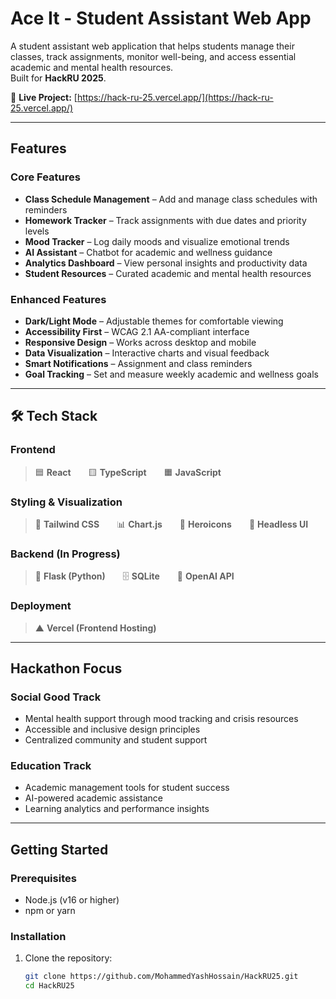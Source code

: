 # Ace It - Student Assistant Web App

A student assistant web application that helps students manage their classes, track assignments, monitor well-being, and access essential academic and mental health resources.  
Built for **HackRU 2025**.

🔗 **Live Project:** [https://hack-ru-25.vercel.app/](https://hack-ru-25.vercel.app/)

---

## Features

### Core Features
- **Class Schedule Management** – Add and manage class schedules with reminders  
- **Homework Tracker** – Track assignments with due dates and priority levels  
- **Mood Tracker** – Log daily moods and visualize emotional trends  
- **AI Assistant** – Chatbot for academic and wellness guidance  
- **Analytics Dashboard** – View personal insights and productivity data  
- **Student Resources** – Curated academic and mental health resources  

### Enhanced Features
- **Dark/Light Mode** – Adjustable themes for comfortable viewing  
- **Accessibility First** – WCAG 2.1 AA-compliant interface  
- **Responsive Design** – Works across desktop and mobile  
- **Data Visualization** – Interactive charts and visual feedback  
- **Smart Notifications** – Assignment and class reminders  
- **Goal Tracking** – Set and measure weekly academic and wellness goals  

---

## 🛠 Tech Stack

### Frontend
> 🟦 **React**  🟨 **TypeScript**  🟧 **JavaScript**

### Styling & Visualization
> 💨 **Tailwind CSS**  📊 **Chart.js**  🧭 **Heroicons**  🧩 **Headless UI**

### Backend (In Progress)
> 🐍 **Flask (Python)**  🗄 **SQLite**  🤖 **OpenAI API**

### Deployment
> ▲ **Vercel (Frontend Hosting)**  

---

## Hackathon Focus

### Social Good Track
- Mental health support through mood tracking and crisis resources  
- Accessible and inclusive design principles  
- Centralized community and student support  

### Education Track
- Academic management tools for student success  
- AI-powered academic assistance  
- Learning analytics and performance insights  

---

## Getting Started

### Prerequisites
- Node.js (v16 or higher)  
- npm or yarn  

### Installation

1. Clone the repository:
   ```bash
   git clone https://github.com/MohammedYashHossain/HackRU25.git
   cd HackRU25
